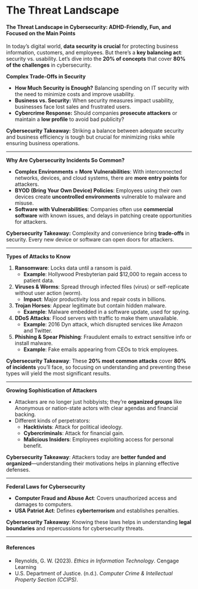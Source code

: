# The Threat Landscape

#### **The Threat Landscape in Cybersecurity: ADHD-Friendly, Fun, and Focused on the Main Points**

In today’s digital world, **data security is crucial** for protecting business information, customers, and employees. But there’s a **key balancing act**: security vs. usability. Let’s dive into the **20% of concepts** that cover **80% of the challenges** in cybersecurity.

**Complex Trade-Offs in Security**

* **How Much Security is Enough?** Balancing spending on IT security with the need to minimize costs and improve usability.
* **Business vs. Security:** When security measures impact usability, businesses face lost sales and frustrated users.
* **Cybercrime Response:** Should companies **prosecute attackers** or maintain a **low profile** to avoid bad publicity?

**Cybersecurity Takeaway:** Striking a balance between adequate security and business efficiency is tough but crucial for minimizing risks while ensuring business operations.

***

**Why Are Cybersecurity Incidents So Common?**

* **Complex Environments = More Vulnerabilities**: With interconnected networks, devices, and cloud systems, there are **more entry points** for attackers.
* **BYOD (Bring Your Own Device) Policies**: Employees using their own devices create **uncontrolled environments** vulnerable to malware and misuse.
* **Software with Vulnerabilities**: Companies often use **commercial software** with known issues, and delays in patching create opportunities for attackers.

**Cybersecurity Takeaway:** Complexity and convenience bring **trade-offs** in security. Every new device or software can open doors for attackers.

***

**Types of Attacks to Know**

1. **Ransomware**: Locks data until a ransom is paid.
   * **Example**: Hollywood Presbyterian paid $12,000 to regain access to patient data.
2. **Viruses & Worms**: Spread through infected files (virus) or self-replicate without user action (worm).
   * **Impact**: Major productivity loss and repair costs in billions.
3. **Trojan Horses**: Appear legitimate but contain hidden malware.
   * **Example**: Malware embedded in a software update, used for spying.
4. **DDoS Attacks**: Flood servers with traffic to make them unavailable.
   * **Example**: 2016 Dyn attack, which disrupted services like Amazon and Twitter.
5. **Phishing & Spear Phishing**: Fraudulent emails to extract sensitive info or install malware.
   * **Example**: Fake emails appearing from CEOs to trick employees.

**Cybersecurity Takeaway**: These **20% most common attacks** cover **80% of incidents** you’ll face, so focusing on understanding and preventing these types will yield the most significant results.

***

**Growing Sophistication of Attackers**

* Attackers are no longer just hobbyists; they’re **organized groups** like Anonymous or nation-state actors with clear agendas and financial backing.
* Different kinds of perpetrators:
  * **Hacktivists**: Attack for political ideology.
  * **Cybercriminals**: Attack for financial gain.
  * **Malicious Insiders**: Employees exploiting access for personal benefit.

**Cybersecurity Takeaway**: Attackers today are **better funded and organized**—understanding their motivations helps in planning effective defenses.

***

**Federal Laws for Cybersecurity**

* **Computer Fraud and Abuse Act**: Covers unauthorized access and damages to computers.
* **USA Patriot Act**: Defines **cyberterrorism** and establishes penalties.

**Cybersecurity Takeaway**: Knowing these laws helps in understanding **legal boundaries** and repercussions for cybersecurity threats.

***

#### **References**

* Reynolds, G. W. (2023). _Ethics in Information Technology_. Cengage Learning
* U.S. Department of Justice. (n.d.). _Computer Crime & Intellectual Property Section (CCIPS)_.
